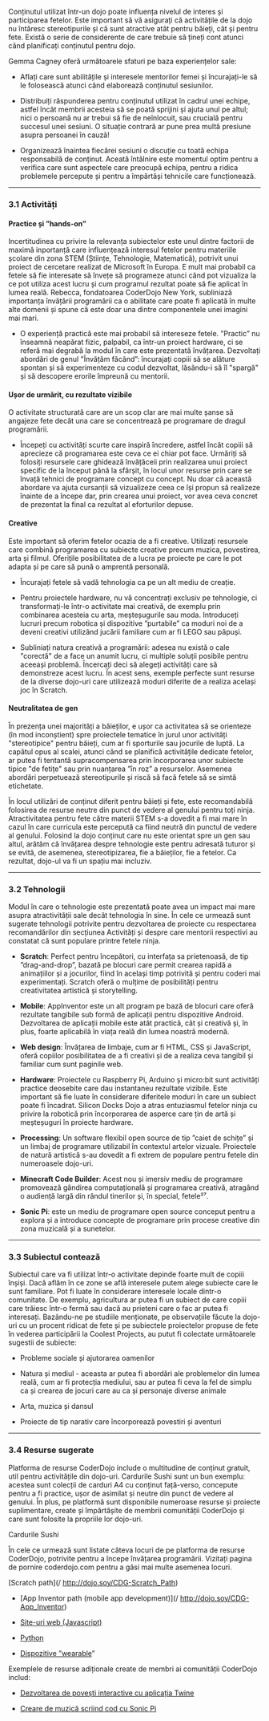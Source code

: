 Conținutul utilizat într-un dojo poate influența nivelul de interes și participarea fetelor. Este important să vă asigurați că activitățile de la dojo nu întăresc stereotipurile și că sunt atractive atât pentru băieți, cât și pentru fete. Există o serie de considerente de care trebuie să țineți cont atunci când planificați conținutul pentru dojo.

Gemma Cagney oferă următoarele sfaturi pe baza experiențelor sale:

* Aflați care sunt abilitățile și interesele mentorilor femei și încurajați-le să le folosească atunci când elaborează conținutul sesiunilor.

* Distribuiți răspunderea pentru conținutul utilizat în cadrul unei echipe, astfel încât membrii acesteia să se poată sprijini și ajuta unul pe altul; nici o persoană nu ar trebui să fie de neînlocuit, sau crucială pentru succesul unei sesiuni. O situație contrară ar pune prea multă presiune asupra persoanei în cauză!

* Organizează înaintea fiecărei sesiuni o discuție cu toată echipa responsabilă de conținut. Aceată întâlnire este momentul optim pentru a verifica care sunt aspectele care preocupă echipa, pentru a ridica problemele percepute și pentru a împărtăși tehnicile care funcționează.

---

### 3.1 Activități

#### Practice și ”hands-on”

Incertitudinea cu privire la relevanța subiectelor este unul dintre factorii de maximă inportanță care influențează interesul fetelor pentru materiile școlare din zona STEM \(Științe, Tehnologie, Matematică\), potrivit unui proiect de cercetare realizat de Microsoft în Europa. E mult mai probabil ca fetele să fie interesate să învețe să programeze atunci când pot vizualiza la ce pot utiliza acest lucru și cum programul rezultat poate să fie aplicat în lumea reală. Rebecca, fondatoarea CoderDojo New York, subliniază importanța învățării programării ca o abilitate care poate fi aplicată în multe alte domenii și spune că este doar una dintre componentele unei imagini mai mari.

* O experiență practică este mai probabil să intereseze fetele. ”Practic” nu înseamnă neapărat fizic, palpabil, ca într-un proiect hardware, ci se referă mai degrabă la modul în care este prezentată învățarea. Dezvoltați abordări de genul "Învățăm făcând”: încurajați copiii să se alăture spontan și să experimenteze cu codul dezvoltat, lăsându-i să îl "spargă" și să descopere erorile împreună cu mentorii.

#### Ușor de urmărit, cu rezultate vizibile

O activitate structurată care are un scop clar are mai multe șanse să angajeze fete decât una care se concentrează pe programare de dragul programării.

* Începeți cu activități scurte care inspiră încredere, astfel încât copiii să aprecieze că programarea este ceva ce ei chiar pot face. Urmăriți să folosiți resursele care ghidează învățăceii prin realizarea unui proiect specific de la început până la sfârșit, în locul unor resurse prin care se învață tehnici de programare concept cu concept. Nu doar că această abordare va ajuta cursanții să vizualizeze ceea ce își propun să realizeze înainte de a începe dar, prin crearea unui proiect, vor avea ceva concret de prezentat la final ca rezultat al eforturilor depuse.

#### 

#### Creative

Este important să oferim fetelor ocazia de a fi creative. Utilizați resursele care combină programarea cu subiecte creative precum muzica, povestirea, arta și filmul. Oferițile posibilitatea de a lucra pe proiecte pe care le pot adapta și pe care să pună o amprentă personală.

* Încurajați fetele să vadă tehnologia ca pe un alt mediu de creație.

* Pentru proiectele hardware, nu vă concentrați exclusiv pe tehnologie, ci transformați-le într-o activitate mai creativă, de exemplu prin combinarea acesteia cu arta, meșteșugurile sau moda. Introduceți lucruri precum robotica și dispozitive ”purtabile” ca moduri noi de a deveni creativi utilizând jucării familiare cum ar fi LEGO sau păpuși.

* Subliniați natura creativă a programării: adesea nu există o cale "corectă" de a face un anumit lucru, ci multiple soluții posibile pentru aceeași problemă. Încercați deci să alegeți activități care să demonstreze acest lucru. În acest sens, exemple perfecte sunt resurse de la diverse dojo-uri care utilizează moduri diferite de a realiza același joc în Scratch.

#### 

#### Neutralitatea de gen

În prezența unei majorități a băieților, e ușor ca activitatea să se orienteze \(în mod inconștient\) spre proiectele tematice în jurul unor activități "stereotipice" pentru băieți, cum ar fi sporturile sau jocurile de luptă. La capătul opus al scalei, atunci când se planifică activitățile dedicate fetelor, ar putea fi tentantă supracompensarea prin încorporarea unor subiecte tipice "de fetițe" sau prin nuanțarea ”în roz” a resurselor. Asemenea abordări perpetuează stereotipurile și riscă să facă fetele să se simtă etichetate.

În locul utilizări de conținut diferit pentru băieți și fete, este recomandabilă folosirea de resurse neutre din punct de vedere al genului pentru toți ninja. Atractivitatea pentru fete către materii STEM s-a dovedit a fi mai mare în cazul în care curricula este percepută ca fiind neutră din punctul de vedere al genului. Folosind la dojo conținut care nu este orientat spre un gen sau altul, arătăm că învățarea despre tehnologie este pentru adresată tuturor și se evită, de asemenea, stereotipizarea, fie a băieților, fie a fetelor. Ca rezultat, dojo-ul va fi un spațiu mai incluziv.

---

### 3.2 Tehnologii

Modul în care o tehnologie este prezentată poate avea un impact mai mare asupra atractivității sale decât tehnologia în sine. În cele ce urmează sunt sugerate tehnologii potrivite pentru dezvoltarea de proiecte cu respectarea recomandărilor din secțiunea Activități și despre care mentorii respectivi au constatat că sunt populare printre fetele ninja.

* **Scratch**: Perfect pentru începători, cu interfața sa prietenoasă, de tip ”drag-and-drop”, bazată pe blocuri care permit crearea rapidă a animațiilor și a jocurilor, fiind în același timp potrivită și pentru coderi mai experimentați. Scratch oferă o mulțime de posibilități pentru creativitatea artistică și storytelling.

* **Mobile**: AppInventor este un alt program pe bază de blocuri care oferă rezultate tangibile sub formă de aplicații pentru dispozitive Android. Dezvoltarea de aplicații mobile este atât practică, cât și creativă și, în plus, foarte aplicabilă în viața reală din lumea noastră modernă.

* **Web design**: Învățarea de limbaje, cum ar fi HTML, CSS și JavaScript, oferă copiilor posibilitatea de a fi creativi și de a realiza ceva tangibil și familiar cum sunt paginile web.

* **Hardware**: Proiectele cu Raspberry Pi, Arduino și micro:bit sunt activități practice deosebite care dau instantaneu rezultate vizibile. Este important să fie luate în considerare diferitele moduri în care un subiect poate fi încadrat. Silicon Docks Dojo a atras entuziasmul fetelor ninja cu privire la robotică prin încorporarea de asperce care țin de artă și meșteșuguri în proiecte hardware.

* **Processing**: Un software flexibil open source de tip ”caiet de schițe” și un limbaj de programare utilizabil în contextul artelor vizuale. Proiectele de natură artistică s-au dovedit a fi extrem de populare pentru fetele din numeroasele dojo-uri.

* **Minecraft Code Builder**: Acest nou și imersiv mediu de programare promovează gândirea computațională și programarea creativă, atragând o audiență largă din rândul tinerilor și, în special, fetele²⁷.

* **Sonic Pi**: este un mediu de programare open source conceput pentru a explora și a introduce concepte de programare prin procese creative din zona muzicală și a sunetelor.

---

### 3.3 Subiectul contează

Subiectul care va fi utilizat într-o activitate depinde foarte mult de copiii înșiși. Dacă aflăm în ce zone se află interesele putem alege subiecte care le sunt familiare. Pot fi luate în considerare interesele locale dintr-o comunitate. De exemplu, agricultura ar putea fi un subiect de care copiii care trăiesc într-o fermă sau dacă au prieteni care o fac ar putea fi interesați. Bazându-ne pe studiile menționate, pe observațiile făcute la dojo-uri cu un procent ridicat de fete și pe subiectele proiectelor propuse de fete în vederea participării la Coolest Projects, au putut fi colectate următoarele sugestii de subiecte:

* Probleme sociale și ajutorarea oamenilor

* Natura și mediul - aceasta ar putea fi abordări ale problemelor din lumea reală, cum ar fi protecția mediului, sau ar putea fi ceva la fel de simplu ca și crearea de jocuri care au ca și personaje diverse animale

* Arta, muzica și dansul

* Proiecte de tip narativ care încorporează povestiri și aventuri

---

### 3.4 Resurse sugerate

Platforma de resurse CoderDojo include o multitudine de conținut gratuit, util pentru activitățile din dojo-uri. Cardurile Sushi sunt un bun exemplu: acestea sunt colecții de carduri A4 cu conținut față-verso, concepute pentru a fi practice, ușor de asimilat și neutre din punct de vedere al genului. În plus, pe platformă sunt disponibile numeroase resurse și proiecte suplimentare, create și împărtășite de membrii comunității CoderDojo și care sunt folosite la propriile lor dojo-uri.

Cardurile Sushi

În cele ce urmează sunt listate câteva locuri de pe platforma de resurse CoderDojo, potrivite pentru a începe învățarea programării. Vizitați pagina de pornire coderdojo.com pentru a găsi mai multe asemenea locuri.

[Scratch path](/ http://dojo.soy/CDG-Scratch_Path)

* [App Inventor path \(mobile app development\)](/ http://dojo.soy/CDG-App_Inventor)

* [Site-uri web \(Javascript\)](http://dojo.soy/CDG-JavaScript)

* [Python ](http://dojo.soy/CDG-Python_Path)

* [Dispozitive ”wearable](http://dojo.soy/CDG-Wearables)”

Exemplele de resurse adiționale create de membri ai comunității CoderDojo includ:

* [Dezvoltarea de povești interactive cu aplicația Twine ](http://dojo.soy/CDG-Twine)

* [Creare de muzică scriind cod cu Sonic Pi](http://dojo.soy/CDG-Sonic_Pi)



